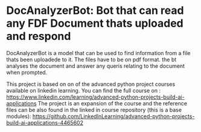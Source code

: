 # DocAnalyzerBot: Bot that can read any FDF Document thats uploaded and respond 

DocAnalyzerBot is a model that can be used to find information from a file thats been uploadede to it. The files have to be on pdf format. the bt analyses the document and answer any queris relating to the document when prompted.

This project is based on on of the advanced python project courses available on linkedin learning. You can find the full course on : https://www.linkedin.com/learning/advanced-python-projects-build-ai-applications
The project is an expansion of the course and the reference files can be also found in the linked in course repository (this is a base modules): https://github.com/LinkedInLearning/advanced-python-projects-build-ai-applications-4465602
